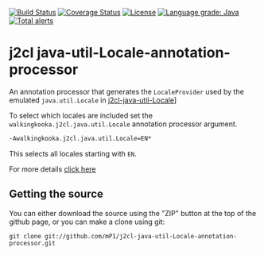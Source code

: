 [![Build Status](https://travis-ci.com/mP1/j2cl-java-util-Locale-annotation-processor.svg?branch=master)](https://travis-ci.com/mP1/j2cl-java-util-Locale-annotation-processor.svg?branch=master)
[![Coverage Status](https://coveralls.io/repos/github/mP1/j2cl-java-util-Locale-annotation-processor/badge.svg?branch=master)](https://coveralls.io/github/mP1/j2cl-java-util-Locale-annotation-processor?branch=master)
[![License](https://img.shields.io/badge/License-Apache%202.0-blue.svg)](https://opensource.org/licenses/Apache-2.0)
[![Language grade: Java](https://img.shields.io/lgtm/grade/java/g/mP1/j2cl-java-util-Locale-annotation-processor.svg?logo=lgtm&logoWidth=18)](https://lgtm.com/projects/g/mP1/j2cl-java-util-Locale-annotation-processor/context:java)
[![Total alerts](https://img.shields.io/lgtm/alerts/g/mP1/j2cl-java-util-Locale-annotation-processor.svg?logo=lgtm&logoWidth=18)](https://lgtm.com/projects/g/mP1/j2cl-java-util-Locale-annotation-processor/alerts/)



# j2cl java-util-Locale-annotation-processor

An annotation processor that generates the `LocaleProvider` used by the emulated `java.util.Locale` in [j2cl-java-util-Locale](https://travis-ci.com/mP1/j2cl-java-util-Locale)]

To select which locales are included set the `walkingkooka.j2cl.java.util.Locale` annotation processor argument.

```xml
-Awalkingkooka.j2cl.java.util.Locale=EN*
```

This selects all locales starting with `EN`.

For more details [click here](https://github.com/mP1/j2cl-locale)



## Getting the source

You can either download the source using the "ZIP" button at the top
of the github page, or you can make a clone using git:

```
git clone git://github.com/mP1/j2cl-java-util-Locale-annotation-processor.git
```
